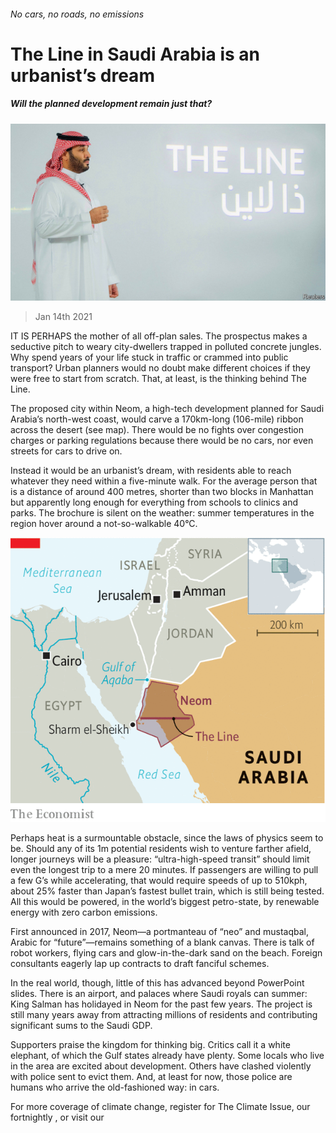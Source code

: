 ###### No cars, no roads, no emissions

# The Line in Saudi Arabia is an urbanist’s dream 

##### Will the planned development remain just that? 

![image](images/20210116_map502.jpg) 

> Jan 14th 2021 


IT IS PERHAPS the mother of all off-plan sales. The prospectus makes a seductive pitch to weary city-dwellers trapped in polluted concrete jungles. Why spend years of your life stuck in traffic or crammed into public transport? Urban planners would no doubt make different choices if they were free to start from scratch. That, at least, is the thinking behind The Line.


The proposed city within Neom, a high-tech development planned for Saudi Arabia’s north-west coast, would carve a 170km-long (106-mile) ribbon across the desert (see map). There would be no fights over congestion charges or parking regulations because there would be no cars, nor even streets for cars to drive on.



Instead it would be an urbanist’s dream, with residents able to reach whatever they need within a five-minute walk. For the average person that is a distance of around 400 metres, shorter than two blocks in Manhattan but apparently long enough for everything from schools to clinics and parks. The brochure is silent on the weather: summer temperatures in the region hover around a not-so-walkable 40°C.

![image](images/20210116_mam882.png) 



Perhaps heat is a surmountable obstacle, since the laws of physics seem to be. Should any of its 1m potential residents wish to venture farther afield, longer journeys will be a pleasure: “ultra-high-speed transit” should limit even the longest trip to a mere 20 minutes. If passengers are willing to pull a few G’s while accelerating, that would require speeds of up to 510kph, about 25% faster than Japan’s fastest bullet train, which is still being tested. All this would be powered, in the world’s biggest petro-state, by renewable energy with zero carbon emissions.


First announced in 2017, Neom—a portmanteau of “neo” and mustaqbal, Arabic for “future”—remains something of a blank canvas. There is talk of robot workers, flying cars and glow-in-the-dark sand on the beach. Foreign consultants eagerly lap up contracts to draft fanciful schemes.


In the real world, though, little of this has advanced beyond PowerPoint slides. There is an airport, and palaces where Saudi royals can summer: King Salman has holidayed in Neom for the past few years. The project is still many years away from attracting millions of residents and contributing significant sums to the Saudi GDP.


Supporters praise the kingdom for thinking big. Critics call it a white elephant, of which the Gulf states already have plenty. Some locals who live in the area are excited about development. Others have clashed violently with police sent to evict them. And, at least for now, those police are humans who arrive the old-fashioned way: in cars.


For more coverage of climate change, register for The Climate Issue, our fortnightly , or visit our 

